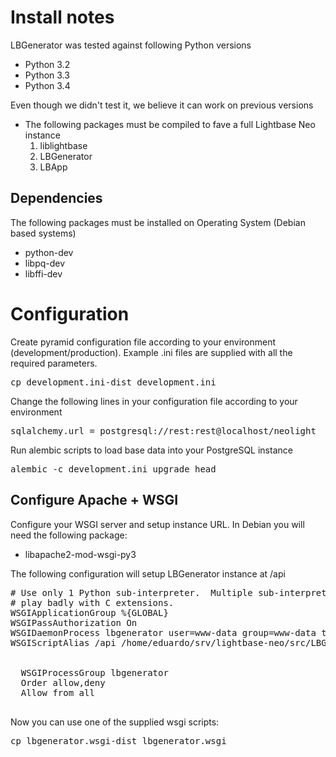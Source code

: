 Install notes
=================================

LBGenerator was tested against following Python versions

* Python 3.2
* Python 3.3
* Python 3.4

Even though we didn't test it, we believe it can work on previous versions

* The following packages must be compiled to fave a full Lightbase Neo instance
	1. liblightbase
	2. LBGenerator
	3. LBApp
	
Dependencies
--------------

The following packages must be installed on Operating System (Debian based systems)
 
 * python-dev
 * libpq-dev
 * libffi-dev

Configuration
========================

Create pyramid configuration file according to your environment (development/production). Example .ini files are supplied with all the required parameters.

<pre>
cp development.ini-dist development.ini
</pre>

Change the following lines in your configuration file according to your environment

<pre>
sqlalchemy.url = postgresql://rest:rest@localhost/neolight
</pre>

Run alembic scripts to load base data into your PostgreSQL instance 

<pre>
alembic -c development.ini upgrade head
</pre>

Configure Apache + WSGI
--------------------

Configure your WSGI server and setup instance URL. In Debian you will need the following package:

* libapache2-mod-wsgi-py3

The following configuration will setup LBGenerator instance at /api

<pre>
# Use only 1 Python sub-interpreter.  Multiple sub-interpreters
# play badly with C extensions.
WSGIApplicationGroup %{GLOBAL}
WSGIPassAuthorization On
WSGIDaemonProcess lbgenerator user=www-data group=www-data threads=4 python-path=/home/eduardo/srv/lightbase-neo/lib/python3.4/site-packages
WSGIScriptAlias /api /home/eduardo/srv/lightbase-neo/src/LBGenerator/lbgenerator.wsgi

<Directory /home/eduardo/srv/lightbase-neo/src>
  WSGIProcessGroup lbgenerator
  Order allow,deny
  Allow from all
</Directory>
</pre>

Now you can use one of the supplied wsgi scripts:

<pre>
cp lbgenerator.wsgi-dist lbgenerator.wsgi
</pre>